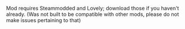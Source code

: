 Mod requires Steammodded and Lovely; download those if you haven't already.
(Was not built to be compatible with other mods, please do not make issues pertaining to that)
